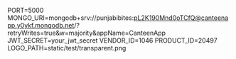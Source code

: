 PORT=5000
MONGO_URI=mongodb+srv://punjabibites:pL2K190Mnd0oTCfQ@canteenapp.y0ykf.mongodb.net/?retryWrites=true&w=majority&appName=CanteenApp
JWT_SECRET=your_jwt_secret
VENDOR_ID=1046
PRODUCT_ID=20497
LOGO_PATH=static/test/transparent.png
